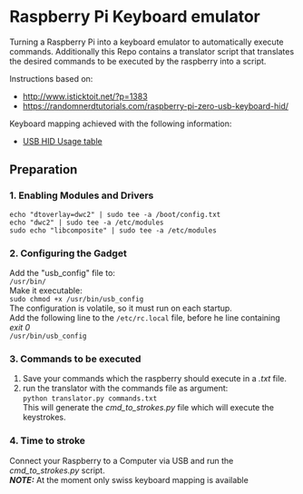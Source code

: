 # Raspberry Pi Keyboard emulator
Turning a Raspberry Pi into a keyboard emulator to automatically execute commands.
Additionally this Repo contains a translator script that translates the desired commands to be executed by the raspberry into a script.


Instructions based on:
- http://www.isticktoit.net/?p=1383
- https://randomnerdtutorials.com/raspberry-pi-zero-usb-keyboard-hid/

Keyboard mapping achieved with the following information:
- [USB HID Usage table](https://www.usb.org/sites/default/files/documents/hut1_12v2.pdf)

## Preparation
### 1. Enabling Modules and Drivers
    echo "dtoverlay=dwc2" | sudo tee -a /boot/config.txt
    echo "dwc2" | sudo tee -a /etc/modules
    sudo echo "libcomposite" | sudo tee -a /etc/modules

### 2. Configuring the Gadget
Add the "usb_config" file to:  
`/usr/bin/`  
Make it executable:  
`sudo chmod +x /usr/bin/usb_config`  
The configuration is volatile, so it must run on each startup.  
Add the following line to the `/etc/rc.local` file, before he line containing *exit 0*  
`/usr/bin/usb_config`

### 3. Commands to be executed
1. Save your commands which the raspberry should execute in a *.txt* file.  
2. run the translator with the commands file as argument:  
`python translator.py commands.txt`  
This will generate the *cmd_to_strokes.py* file which will execute the keystrokes.  

### 4. Time to stroke
Connect your Raspberry to a Computer via USB and run the *cmd_to_strokes.py* script.  
**_NOTE:_** At the moment only swiss keyboard mapping is available
